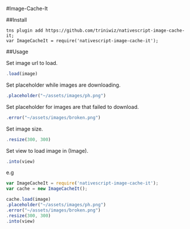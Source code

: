 #Image-Cache-It

##Install
```
tns plugin add https://github.com/triniwiz/nativescript-image-cache-it;
var ImageCacheIt = require('nativescript-image-cache-it');
```
##Usage



Set image url to load.
```js
.load(image) 
```
Set placeholder while images are downloading.
        
```js
.placeholder("~/assets/images/ph.png")
```
Set placeholder for images are that failed to download.          
```js
.error("~/assets/images/broken.png")
```
Set image size.
```js
.resize(300, 300)
```
 Set view to load image in (Image).        
```js
.into(view)
```

e.g

```js
var ImageCacheIt = require('nativescript-image-cache-it');
var cache = new ImageCacheIt();

cache.load(image) 
.placeholder("~/assets/images/ph.png")
.error("~/assets/images/broken.png")
.resize(300, 300)
.into(view)
```